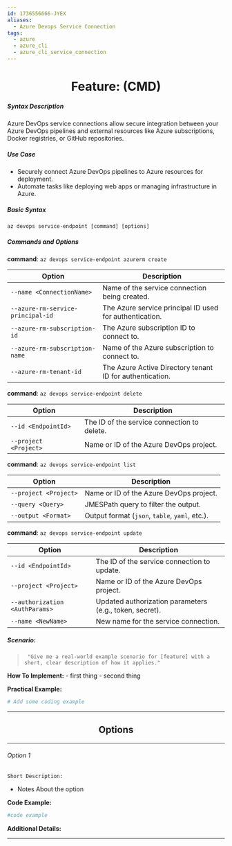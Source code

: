 ```yaml
---
id: 1736556666-JYEX
aliases:
  - Azure Devops Service Connection
tags:
  - azure
  - azure_cli
  - azure_cli_service_connection
---
```


<center>
<h1>Feature: (CMD)</h1>
</center>


##### Syntax Description
Azure DevOps service connections allow secure integration between your Azure
DevOps pipelines and external resources like Azure subscriptions, Docker
registries, or GitHub repositories.

##### Use Case
- Securely connect Azure DevOps pipelines to Azure resources for deployment.
- Automate tasks like deploying web apps or managing infrastructure in Azure.

##### Basic Syntax
`az devops service-endpoint [command] [options]`

##### Commands and Options 

__command__: `az devops service-endpoint azurerm create`

| Option                                | Description                                                      |
|---------------------------------------|------------------------------------------------------------------|
| `--name <ConnectionName>`             | Name of the service connection being created.                   |
| `--azure-rm-service-principal-id`     | The Azure service principal ID used for authentication.         |
| `--azure-rm-subscription-id`          | The Azure subscription ID to connect to.                       |
| `--azure-rm-subscription-name`        | Name of the Azure subscription to connect to.                  |
| `--azure-rm-tenant-id`                | The Azure Active Directory tenant ID for authentication.        |


__command__: `az devops service-endpoint delete`

| Option               | Description                                         |
|----------------------|-----------------------------------------------------|
| `--id <EndpointId>`  | The ID of the service connection to delete.         |
| `--project <Project>`| Name or ID of the Azure DevOps project.             |


__command__: `az devops service-endpoint list`

| Option               | Description                                         |
|----------------------|-----------------------------------------------------|
| `--project <Project>`| Name or ID of the Azure DevOps project.             |
| `--query <Query>`    | JMESPath query to filter the output.                |
| `--output <Format>`  | Output format (`json`, `table`, `yaml`, etc.).      |


__command__: `az devops service-endpoint update`

| Option                                | Description                                                      |
|---------------------------------------|------------------------------------------------------------------|
| `--id <EndpointId>`                   | The ID of the service connection to update.                     |
| `--project <Project>`                 | Name or ID of the Azure DevOps project.                         |
| `--authorization <AuthParams>`        | Updated authorization parameters (e.g., token, secret).         |
| `--name <NewName>`                    | New name for the service connection.                            |



##### Scenario:
>      "Give me a real-world example scenario for [feature] with a short, clear description of how it applies."


  __How To Implement:__
    - first thing
    - second thing

  __Practical Example:__
```bash
# Add some coding example
```



<center>
  <hr>
  <h2>Options</h2>
  <hr>
</center>

###### Option 1
   `Short Description:`
- Notes About the option 

__Code Example:__
```bash
#code example
```

__Additional Details:__

---

